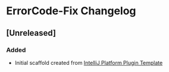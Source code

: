<!-- Keep a Changelog guide -> https://keepachangelog.com -->

# ErrorCode-Fix Changelog

## [Unreleased]
### Added
- Initial scaffold created from [IntelliJ Platform Plugin Template](https://github.com/JetBrains/intellij-platform-plugin-template)

